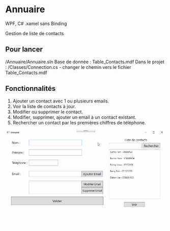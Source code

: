 # Annuaire
WPF, C#
.xamel sans Binding

Gestion de liste de contacts

## Pour lancer
/Annuaire/Annuaire.sln
Base de donnée : Table_Contacts.mdf
Dans le projet : /Classes/Connection.cs - changer le chemin vers le fichier Table_Contacts.mdf

## Fonctionnalités
1. Ajouter un contact avec 1 ou plusieurs emails.
2. Voir la liste de contacts à jour.
3. Modifier ou supprimer le contact.
4. Modifier, supprimer, ajouter un email à un contact existant.
5. Rechercher un contact par les premières chiffres de téléphone.

![](show.gif)